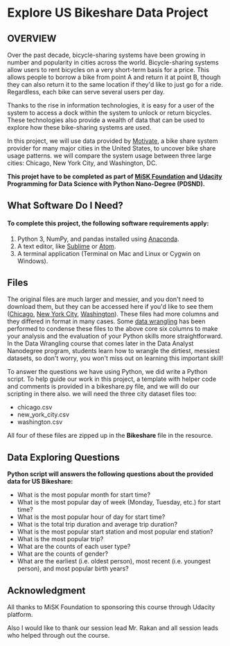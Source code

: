 # Explore US Bikeshare Data Project
## **OVERVIEW**

Over the past decade, bicycle-sharing systems have been growing in number and popularity in cities across the world. Bicycle-sharing systems allow users to rent bicycles on a very short-term basis for a price. This allows people to borrow a bike from point A and return it at point B, though they can also return it to the same location if they'd like to just go for a ride. Regardless, each bike can serve several users per day.

Thanks to the rise in information technologies, it is easy for a user of the system to access a dock within the system to unlock or return bicycles. These technologies also provide a wealth of data that can be used to explore how these bike-sharing systems are used.

In this project, we will use data provided by [Motivate](https://www.motivateco.com/), a bike share system provider for many major cities in the United States, to uncover bike share usage patterns. we will compare the system usage between three large cities: Chicago, New York City, and Washington, DC.

**This projet have to be completed as part of [MiSK Foundation](https://hub.misk.org.sa) and [Udacity](udacity.com) Programming for Data Science with Python Nano-Degree (PDSND).**


## What Software Do I Need?
#### To complete this project, the following software requirements apply:

1. Python 3, NumPy, and pandas installed using [Anaconda](https://www.anaconda.com/download/).
2. A text editor, like [Sublime](https://www.sublimetext.com/) or [Atom](https://atom.io/).
3. A terminal application (Terminal on Mac and Linux or Cygwin on Windows).

## Files

The original files are much larger and messier, and you don't need to download them, but they can be accessed here if you'd like to see them ([Chicago](https://www.divvybikes.com/system-data), [New York City](https://www.citibikenyc.com/system-data), [Washington](https://www.capitalbikeshare.com/system-data)). These files had more columns and they differed in format in many cases. Some [data wrangling](https://en.wikipedia.org/wiki/Data_wrangling) has been performed to condense these files to the above core six columns to make your analysis and the evaluation of your Python skills more straightforward. In the Data Wrangling course that comes later in the Data Analyst Nanodegree program, students learn how to wrangle the dirtiest, messiest datasets, so don't worry, you won't miss out on learning this important skill!


To answer the questions we have using Python, we did write a Python script. To help guide our work in this project, a template with helper code and comments is provided in a bikeshare.py file, and we will do our scripting in there also. we will need the three city dataset files too:

* chicago.csv
* new_york_city.csv
* washington.csv

All four of these files are zipped up in the **Bikeshare** file in the resource.

## Data Exploring Questions

**Python script will answers the following questions about the provided data for US Bikeshare:**

* What is the most popular month for start time?
* What is the most popular day of week (Monday, Tuesday, etc.) for start time?
* What is the most popular hour of day for start time?
* What is the total trip duration and average trip duration?
* What is the most popular start station and most popular end station?
* What is the most popular trip?
* What are the counts of each user type?
* What are the counts of gender?
* What are the earliest (i.e. oldest person), most recent (i.e. youngest person), and most popular birth years?

## Acknowledgment

All thanks to MiSK Foundation to sponsoring this course through Udacity platform. 

Also I would like to thank our session lead Mr. Rakan and all session leads who helped through out the course.
